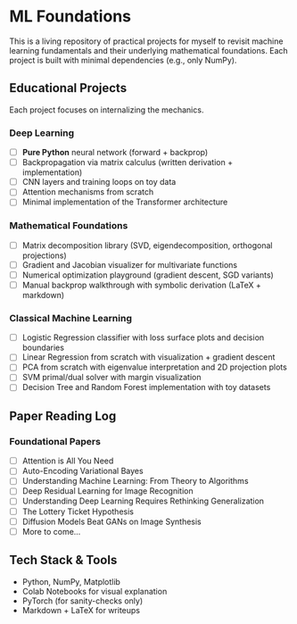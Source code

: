 # ML Foundations

This is a living repository of practical projects for myself to revisit machine learning fundamentals and their underlying mathematical foundations. Each project is built with minimal dependencies (e.g., only NumPy).

## Educational Projects

Each project focuses on internalizing the mechanics.

### Deep Learning
- [ ] **Pure Python** neural network (forward + backprop)
- [ ] Backpropagation via matrix calculus (written derivation + implementation)
- [ ] CNN layers and training loops on toy data
- [ ] Attention mechanisms from scratch
- [ ] Minimal implementation of the Transformer architecture

### Mathematical Foundations
- [ ] Matrix decomposition library (SVD, eigendecomposition, orthogonal projections)
- [ ] Gradient and Jacobian visualizer for multivariate functions
- [ ] Numerical optimization playground (gradient descent, SGD variants)
- [ ] Manual backprop walkthrough with symbolic derivation (LaTeX + markdown)

### Classical Machine Learning
- [ ] Logistic Regression classifier with loss surface plots and decision boundaries  
- [ ] Linear Regression from scratch with visualization + gradient descent  
- [ ] PCA from scratch with eigenvalue interpretation and 2D projection plots  
- [ ] SVM primal/dual solver with margin visualization  
- [ ] Decision Tree and Random Forest implementation with toy datasets

## Paper Reading Log

### Foundational Papers
- [ ] Attention is All You Need
- [ ] Auto-Encoding Variational Bayes
- [ ] Understanding Machine Learning: From Theory to Algorithms
- [ ] Deep Residual Learning for Image Recognition
- [ ] Understanding Deep Learning Requires Rethinking Generalization
- [ ] The Lottery Ticket Hypothesis
- [ ] Diffusion Models Beat GANs on Image Synthesis
- [ ] More to come...

## Tech Stack & Tools

- Python, NumPy, Matplotlib
- Colab Notebooks for visual explanation
- PyTorch (for sanity-checks only)
- Markdown + LaTeX for writeups
